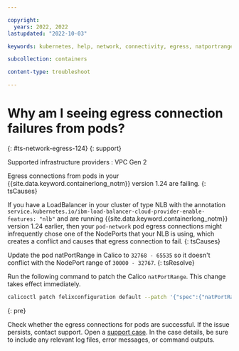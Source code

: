 ```yaml
---

copyright: 
  years: 2022, 2022
lastupdated: "2022-10-03"

keywords: kubernetes, help, network, connectivity, egress, natportrange, 1.24

subcollection: containers

content-type: troubleshoot

---
```



# Why am I seeing egress connection failures from pods?
{: #ts-network-egress-124}
{: support}


Supported infrastructure providers
:   VPC Gen 2

Egress connections from pods in your {{site.data.keyword.containerlong_notm}} version 1.24 are failing.
{: tsCauses}

If you have a LoadBalancer in your cluster of type NLB with the annotation `service.kubernetes.io/ibm-load-balancer-cloud-provider-enable-features: "nlb"` and are running {{site.data.keyword.containerlong_notm}} version 1.24 earlier, then your `pod-network` pod egress connections might infrequently chose one of the NodePorts that your NLB is using, which creates a conflict and causes that egress connection to fail.
{: tsCauses}


Update the pod natPortRange in Calico to `32768 - 65535` so it doesn't conflict with the NodePort range of `30000 - 32767`.
{: tsResolve} 

Run the following command to patch the Calico `natPortRange`. This change takes effect immediately.

```sh
calicoctl patch felixconfiguration default --patch '{"spec":{"natPortRange": "32768:65535"}}'
```
{: pre}

Check whether the egress connections for pods are successful. If the issue persists, contact support. Open a [support case](/docs/get-support?topic=get-support-using-avatar). In the case details, be sure to include any relevant log files, error messages, or command outputs.
